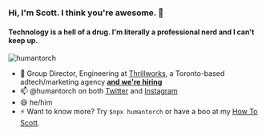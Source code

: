 ### Hi, I'm Scott. I think you're awesome. 👋

#### Technology is a hell of a drug. I'm literally a professional nerd and I can't keep up.

<p align="left"> <img src="https://komarev.com/ghpvc/?username=humantorch" alt="humantorch" /> </p>

- 🔭 Group Director, Engineering at [Thrillworks](https://thrillworks.com), a Toronto-based adtech/marketing agency [**and we're hiring**](https://thrillworkscareers.humi.ca/job-board)
- 📫 @humantorch on both [Twitter](https://twitter.com/humantorch) and [Instagram](https://instagram.com/humantorch)
- 😄 he/him
- ⚡ Want to know more? Try `$npx humantorch` or have a boo at my [How To Scott](https://github.com/humantorch/how-to-scott). 

<!--
**humantorch/humantorch** is a ✨ _special_ ✨ repository because its `README.md` (this file) appears on your GitHub profile.

Here are some ideas to get you started:

- 🔭 I’m currently working on ...
- 🌱 I’m currently learning ...
- 👯 I’m looking to collaborate on ...
- 🤔 I’m looking for help with ...
- 💬 Ask me about ...
- 📫 How to reach me: ...
- 😄 Pronouns: ...
- ⚡ Fun fact: ...
-->
